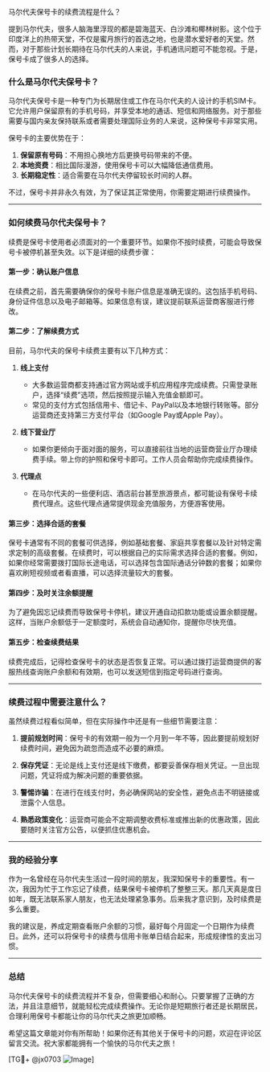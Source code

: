 马尔代夫保号卡的续费流程是什么？

提到马尔代夫，很多人脑海里浮现的都是碧海蓝天、白沙滩和椰林树影。这个位于印度洋上的热带天堂，不仅是蜜月旅行的首选之地，也是潜水爱好者的天堂。然而，对于那些计划长期待在马尔代夫的人来说，手机通讯问题可不能忽视。于是，保号卡成了很多人的选择。

### 什么是马尔代夫保号卡？

马尔代夫保号卡是一种专门为长期居住或工作在马尔代夫的人设计的手机SIM卡。它允许用户保留原有的手机号码，并享受本地的通话、短信和网络服务。对于那些需要与国内亲友保持联系或者需要处理国际业务的人来说，这种保号卡非常实用。

保号卡的主要优势在于：
1. **保留原有号码**：不用担心换地方后更换号码带来的不便。
2. **本地资费**：相比国际漫游，使用保号卡可以大幅降低通信费用。
3. **长期稳定性**：适合需要在马尔代夫停留较长时间的人群。

不过，保号卡并非永久有效，为了保证其正常使用，你需要定期进行续费操作。

---

### 如何续费马尔代夫保号卡？

续费是保号卡使用者必须面对的一个重要环节。如果你不按时续费，可能会导致保号卡被停机甚至失效。以下是详细的续费步骤：

#### 第一步：确认账户信息

在续费之前，首先需要确保你的保号卡账户信息是准确无误的。这包括手机号码、身份证件信息以及电子邮箱等。如果信息有误，建议提前联系运营商客服进行修改。

#### 第二步：了解续费方式

目前，马尔代夫的保号卡续费主要有以下几种方式：

1. **线上支付**
   - 大多数运营商都支持通过官方网站或手机应用程序完成续费。只需登录账户，选择“续费”选项，然后按照提示输入充值金额即可。
   - 常见的支付方式包括信用卡、借记卡、PayPal以及本地银行转账等。部分运营商还支持第三方支付平台（如Google Pay或Apple Pay）。

2. **线下营业厅**
   - 如果你更倾向于面对面的服务，可以直接前往当地的运营商营业厅办理续费手续。带上你的护照和保号卡即可。工作人员会帮助你完成续费操作。

3. **代理点**
   - 在马尔代夫的一些便利店、酒店前台甚至旅游景点，都可能设有保号卡续费代理点。这些代理点通常提供现金充值服务，方便游客使用。

#### 第三步：选择合适的套餐

保号卡通常有不同的套餐可供选择，例如基础套餐、家庭共享套餐以及针对特定需求定制的高级套餐。在续费时，可以根据自己的实际需求选择合适的套餐。例如，如果你经常需要拨打国际长途电话，可以选择包含国际通话分钟数的套餐；如果你喜欢刷短视频或者看直播，可以选择流量较大的套餐。

#### 第四步：及时关注余额提醒

为了避免因忘记续费而导致保号卡停机，建议开通自动扣款功能或设置余额提醒。这样，当账户余额低于一定额度时，系统会自动通知你，提醒你尽快充值。

#### 第五步：检查续费结果

续费完成后，记得检查保号卡的状态是否恢复正常。可以通过拨打运营商提供的客服热线查询账户余额和有效期，也可以发送短信到指定号码进行查询。

---

### 续费过程中需要注意什么？

虽然续费过程看似简单，但在实际操作中还是有一些细节需要注意：

1. **提前规划时间**：保号卡的有效期一般为一个月到一年不等，因此要提前规划好续费时间，避免因为疏忽而造成不必要的麻烦。

2. **保存凭证**：无论是线上支付还是线下缴费，都要妥善保存相关凭证。一旦出现问题，凭证将成为解决问题的重要依据。

3. **警惕诈骗**：在进行在线支付时，务必确保网站的安全性，避免点击不明链接或泄露个人信息。

4. **熟悉政策变化**：运营商可能会不定期调整收费标准或推出新的优惠政策，因此要随时关注官方公告，以便抓住优惠机会。

---

### 我的经验分享

作为一名曾经在马尔代夫生活过一段时间的朋友，我深知保号卡的重要性。有一次，我因为忙于工作忘记了续费，结果保号卡被停机了整整三天。那几天真是度日如年，既无法联系家人朋友，也无法处理紧急事务。后来我才意识到，及时续费是多么重要。

我的建议是，养成定期查看账户余额的习惯，最好每个月固定一个日期作为续费日。此外，还可以将保号卡的续费与信用卡账单日结合起来，形成规律性的支出习惯。

---

### 总结

马尔代夫保号卡的续费流程并不复杂，但需要细心和耐心。只要掌握了正确的方法，并且注意细节，就能轻松完成续费操作。无论你是短期旅行者还是长期居民，合理利用保号卡都能让你的马尔代夫之旅更加顺畅。

希望这篇文章能对你有所帮助！如果你还有其他关于保号卡的问题，欢迎在评论区留言交流。祝大家都能拥有一个愉快的马尔代夫之旅！

[TG💪+ @jx0703 ![Image](https://github.com/user-attachments/assets/dbca1d08-cadb-493c-b0ec-ad6f7a83f270)]